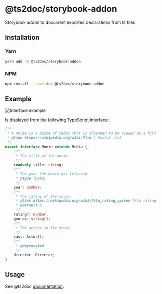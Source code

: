 # @ts2doc/storybook-addon

Storybook addon to document exported declarations from ts files

## Installation

### Yarn

```sh
yarn add -D @ts2doc/storybook-addon
```

### NPM

```sh
npm install --save-dev @ts2doc/storybook-addon
```

## Example

![Interface example](https://github.com/jpiazzal/ts2doc/blob/main/docs/images/interface-example.png?raw=true)

Is displayed from the following TypeScript interface:

```ts
/**
 * A movie is a piece of media that is intended to be viewed as a film.
 * @link https://wikipedia.org/wiki/Film | Useful link
 */
export interface Movie extends Media {
    /**
     * The title of the movie
     */
    readonly title: string;
    /**
     * The year the movie was released
     * @type {Date}
     */
    year: number;
    /**
     * The rating of the movie
     * @link https://wikipedia.org/wiki/Film_rating_system Film rating system
     * @default 0
     */
    rating?: number;
    genres: string[];
    /**
     * The actors in the movie
     */
    cast: Actor[];
    /**
     * @deprecated
     */
    director: Director;
}
```

## Usage

See @ts2doc [documentation](https://github.com/jpiazzal/ts2doc).
